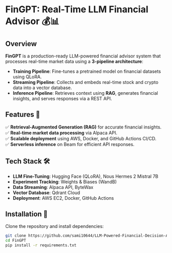 # FinGPT: Real-Time LLM Financial Advisor 💰📊  

## Overview  
**FinGPT** is a production-ready LLM-powered financial advisor system that processes real-time market data using a **3-pipeline architecture**:  
- **Training Pipeline**: Fine-tunes a pretrained model on financial datasets using QLoRA.  
- **Streaming Pipeline**: Collects and embeds real-time stock and crypto data into a vector database.  
- **Inference Pipeline**: Retrieves context using **RAG**, generates financial insights, and serves responses via a REST API.  

## Features 🚀  
✅ **Retrieval-Augmented Generation (RAG)** for accurate financial insights.  
✅ **Real-time market data processing** via Alpaca API.  
✅ **Scalable deployment** using AWS, Docker, and GitHub Actions CI/CD.  
✅ **Serverless inference** on Beam for efficient API responses.  

## Tech Stack 🛠️  
- **LLM Fine-Tuning**: Hugging Face (QLoRA), Nous Hermes 2 Mistral 7B  
- **Experiment Tracking**: Weights & Biases (WandB)  
- **Data Streaming**: Alpaca API, ByteWax  
- **Vector Database**: Qdrant Cloud  
- **Deployment**: AWS EC2, Docker, GitHub Actions  

## Installation 🔧  
Clone the repository and install dependencies:  
```bash
git clone https://github.com/sami10644/LLM-Powered-Financial-Decision-Assistant
cd FinGPT
pip install -r requirements.txt
